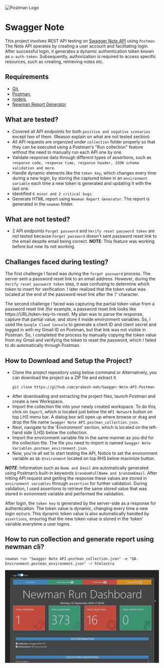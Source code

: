 <img src="https://upload.wikimedia.org/wikipedia/commons/c/c2/Postman_%28software%29.png" alt="Postman Logo" style="max-width:100%;">


# Swagger Note

This project involves REST API testing on [Swagger Note API](https://practice.expandtesting.com/notes/api/api-docs/) using `Postman`. The Note API operates by creating a user account and facilitating login. After successful login, it generates a dynamic authentication token known as `x-auth-token`. Subsequently, authorization is required to access specific resources, such as creating, retrieving notes etc.
## Requirements

- [Git](https://git-scm.com/downloads),
- [Postman](https://www.postman.com/downloads/),
- [nodejs](https://nodejs.org/en/download), 
- [Newman Report Generator](https://www.npmjs.com/package/newman-reporter-htmlextra)

## What are tested?
- Covered all API endpoints for both `positive and negative scenarios` except two of them. (Reason explain on what are not tested section)
- All API requests are organized under `collection` folder properly so that they can be executed using a Postman's "Run collection" feature without the need to manually run each API one by one.
- Validate response data through different types of assertions, such as `response code, response time, response header, JSON schema validation and more`.
- Handle dynamic elements like the `token key`, which changes every time during a new login, by storing the captured token in an `environment variable` each time a new token is generated and updating it with the last one.
- Identified `6 minor and 2 critical bugs`.
- Generate HTML report using `Newman Report Generator`. The report is generated in the `newman` folder.

## What are not tested?
- 2 API endpoints `Forget password` and `Verify reset password token` are not tested because `Forget password` doesn't sent password reset link to the email despite email being correct. **NOTE**: This feature was working before but now its not working.

## Challanges faced during testing?
The first challenge I faced was during the `forgot password` process. The server sent a password reset link to an email address. However, during the `Verify reset password token` step, it was confusing to determine which token to insert for verification. I later realized that the token value was located at the end of the password reset link after the ‘/’ character.

The second challenge I faced was capturing the partial token value from a password reset link (for example, a password reset link looks like https://URL/token-key-to-reset). My plan was to parse the response, capture that partial value, and store it inside environment variables. So, I used the `Google Cloud Console` to generate a client ID and client secret and logged in with my Gmail ID on Postman, but that link was not visible in Postman. So, I completed the process by manually copying the token value from my Gmail and verifying the token to reset the password, which I failed to do automatically through Postman.

## How to Download and Setup the Project?

- Clone the project repository using below command or Alternatively, you can download the project as a ZIP file and extract it.
    ```
    git clone https://github.com/prabesh-mah/Swagger-Note-API-Postman
    ```
- After downloading and extracting the project files, launch Postman and create a new Workspace.
- Import the collection file into your newly created workspace. To do this, click on `Import`, which is located just below the `API Network` button on top LHS menu bar. A dialog box will open up where browse or drag and drop the file name `Swagger Note API.postman_collection.json`.
- Next, navigate to the 'Environment' section, which is located on the left-hand side (LHS) below the collection.
- Import the environment variable file in the same manner as you did for the collection file. The file you need to import is named `Swagger Note Variables.postman_environment.json`.
- Now, you're all set to start testing the API, Notice to set the environment variable as `QA-Environment` located on top RHS below maximize button. 

***NOTE***: Information such as `Name and Email` are automatically generated using Postman’s built-in keywords `$randomFullName and $randomEmail`. After hitting API request and getting the response these values are stored in `environment variables` through `assertion` for further validation. During validation, I used assertions to retrieve the same stored value that was stored in evironment variable and performed the validation.

After login, the `token key` is generated by the server-side as a response for authentication. The token value is dynamic, changing every time a new login occurs. This dynamic token value is also automatically handled by `assertions`, ensuring that the new token value is stored in the ‘token’ variable everytime a user logins. 

## How to run collection and generate report using newman cli?
```
newman run "Swagger Note API.postman_collection.json" -e "QA-Environment.postman_environment.json" -r htmlextra
```

<img src="screenshot\newman-result.png" alt="Newman Report" style="max-width:100%;">